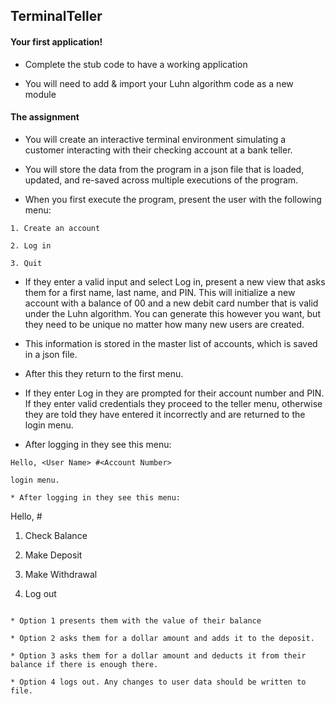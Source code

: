 ## TerminalTeller

#### Your first application!

* Complete the stub code to have a working application

* You will need to add & import your Luhn algorithm code as a new module

#### The assignment

* You will create an interactive terminal environment simulating a customer interacting with their checking account at a bank teller.

* You will store the data from the program in a json file that is loaded, updated, and re-saved across multiple executions of the program.

* When you first execute the program, present the user with the following menu:

```
1. Create an account

2. Log in

3. Quit
```

* If they enter a valid input and select Log in, present a new view that asks them for a first name, last name, and PIN. This will initialize a new account with a balance of 00 and a new debit card number that is valid under the Luhn algorithm. You can generate this however you want, but they need to be unique no matter how many new users are created.

* This information is stored in the master list of accounts, which is saved in a json file.

* After this they return to the first menu.

* If they enter Log in they are prompted for their account number and PIN. If they enter valid credentials they proceed to the teller menu, otherwise they are told they have entered it incorrectly and are returned to the login menu.

* After logging in they see this menu:

```
Hello, <User Name> #<Account Number>

login menu.

* After logging in they see this menu:

```
Hello, <User Name> #<Account Number>

1. Check Balance

2. Make Deposit

3. Make Withdrawal

4. Log out
```

* Option 1 presents them with the value of their balance

* Option 2 asks them for a dollar amount and adds it to the deposit.

* Option 3 asks them for a dollar amount and deducts it from their balance if there is enough there.

* Option 4 logs out. Any changes to user data should be written to file.
